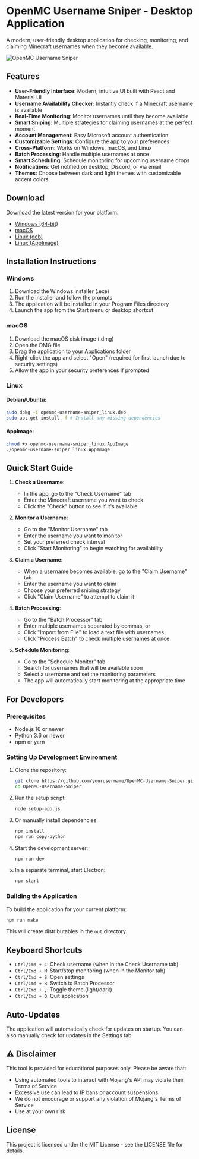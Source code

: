 # OpenMC Username Sniper - Desktop Application

A modern, user-friendly desktop application for checking, monitoring, and claiming Minecraft usernames when they become available.

![OpenMC Username Sniper](https://www.minecraft.net/etc.clientlibs/minecraft/clientlibs/main/resources/img/header/logo.png)

## Features

- **User-Friendly Interface**: Modern, intuitive UI built with React and Material UI
- **Username Availability Checker**: Instantly check if a Minecraft username is available
- **Real-Time Monitoring**: Monitor usernames until they become available
- **Smart Sniping**: Multiple strategies for claiming usernames at the perfect moment
- **Account Management**: Easy Microsoft account authentication
- **Customizable Settings**: Configure the app to your preferences
- **Cross-Platform**: Works on Windows, macOS, and Linux
- **Batch Processing**: Handle multiple usernames at once
- **Smart Scheduling**: Schedule monitoring for upcoming username drops
- **Notifications**: Get notified on desktop, Discord, or via email
- **Themes**: Choose between dark and light themes with customizable accent colors

## Download

Download the latest version for your platform:

- [Windows (64-bit)](https://github.com/yourusername/OpenMC-Username-Sniper/releases/latest/download/OpenMC-Username-Sniper-Setup-Windows.exe)
- [macOS](https://github.com/yourusername/OpenMC-Username-Sniper/releases/latest/download/OpenMC-Username-Sniper-macOS.dmg)
- [Linux (deb)](https://github.com/yourusername/OpenMC-Username-Sniper/releases/latest/download/openmc-username-sniper_linux.deb)
- [Linux (AppImage)](https://github.com/yourusername/OpenMC-Username-Sniper/releases/latest/download/openmc-username-sniper_linux.AppImage)

## Installation Instructions

### Windows
1. Download the Windows installer (.exe)
2. Run the installer and follow the prompts
3. The application will be installed in your Program Files directory
4. Launch the app from the Start menu or desktop shortcut

### macOS
1. Download the macOS disk image (.dmg)
2. Open the DMG file
3. Drag the application to your Applications folder
4. Right-click the app and select "Open" (required for first launch due to security settings)
5. Allow the app in your security preferences if prompted

### Linux
#### Debian/Ubuntu:
```bash
sudo dpkg -i openmc-username-sniper_linux.deb
sudo apt-get install -f # Install any missing dependencies
```

#### AppImage:
```bash
chmod +x openmc-username-sniper_linux.AppImage
./openmc-username-sniper_linux.AppImage
```

## Quick Start Guide

1. **Check a Username**:
   - In the app, go to the "Check Username" tab
   - Enter the Minecraft username you want to check
   - Click the "Check" button to see if it's available

2. **Monitor a Username**:
   - Go to the "Monitor Username" tab
   - Enter the username you want to monitor
   - Set your preferred check interval
   - Click "Start Monitoring" to begin watching for availability

3. **Claim a Username**:
   - When a username becomes available, go to the "Claim Username" tab
   - Enter the username you want to claim
   - Choose your preferred sniping strategy
   - Click "Claim Username" to attempt to claim it

4. **Batch Processing**:
   - Go to the "Batch Processor" tab
   - Enter multiple usernames separated by commas, or
   - Click "Import from File" to load a text file with usernames
   - Click "Process Batch" to check multiple usernames at once

5. **Schedule Monitoring**:
   - Go to the "Schedule Monitor" tab
   - Search for usernames that will be available soon
   - Select a username and set the monitoring parameters
   - The app will automatically start monitoring at the appropriate time

## For Developers

### Prerequisites

- Node.js 16 or newer
- Python 3.6 or newer
- npm or yarn

### Setting Up Development Environment

1. Clone the repository:
   ```bash
   git clone https://github.com/yourusername/OpenMC-Username-Sniper.git
   cd OpenMC-Username-Sniper
   ```

2. Run the setup script:
   ```bash
   node setup-app.js
   ```

3. Or manually install dependencies:
   ```bash
   npm install
   npm run copy-python
   ```

4. Start the development server:
   ```bash
   npm run dev
   ```

5. In a separate terminal, start Electron:
   ```bash
   npm start
   ```

### Building the Application

To build the application for your current platform:

```bash
npm run make
```

This will create distributables in the `out` directory.

## Keyboard Shortcuts

- `Ctrl/Cmd + C`: Check username (when in the Check Username tab)
- `Ctrl/Cmd + M`: Start/stop monitoring (when in the Monitor tab)
- `Ctrl/Cmd + S`: Open settings
- `Ctrl/Cmd + B`: Switch to Batch Processor
- `Ctrl/Cmd + ,`: Toggle theme (light/dark)
- `Ctrl/Cmd + Q`: Quit application

## Auto-Updates

The application will automatically check for updates on startup. You can also manually check for updates in the Settings tab.

## ⚠️ Disclaimer

This tool is provided for educational purposes only. Please be aware that:

- Using automated tools to interact with Mojang's API may violate their Terms of Service
- Excessive use can lead to IP bans or account suspensions
- We do not encourage or support any violation of Mojang's Terms of Service
- Use at your own risk

## License

This project is licensed under the MIT License - see the LICENSE file for details. 